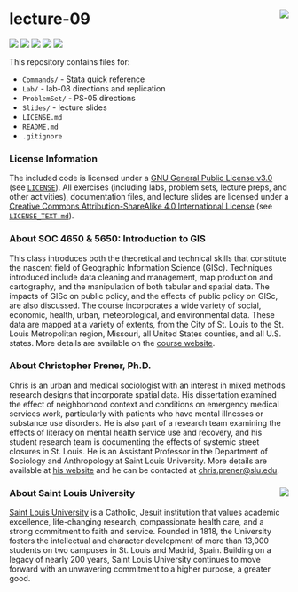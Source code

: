 lecture-09 <img src="https://slu-soc5650.github.io/images/logo.png" align="right" />
===========================================================
[![](https://img.shields.io/badge/semester-spring%202017-orange.svg)](https://github.com/slu-soc5650/lecture-09)
[![](https://img.shields.io/badge/release-updated-brightgreen.svg)](https://github.com/slu-soc5650/lecture-09)
[![](https://img.shields.io/github/release/slu-soc5650/lecture-09.svg?label=version)](https://github.com/slu-soc5650/lecture-09/releases)
[![](https://img.shields.io/github/last-commit/slu-soc5650/lecture-09.svg)](https://github.com/slu-soc5650/lecture-09/commits/master)
[![](https://img.shields.io/github/repo-size/slu-soc5650/lecture-09.svg)](https://github.com/slu-soc5650/lecture-09)

This repository contains files for:

-   `Commands/` - Stata quick reference
-   `Lab/` - lab-08 directions and replication
-   `ProblemSet/` - PS-05 directions
-   `Slides/` - lecture slides
-   `LICENSE.md`
-   `README.md`
-   `.gitignore`

### License Information
The included code is licensed under a [GNU General Public License v3.0](https://www.gnu.org/licenses/gpl-3.0.en.html) (see [`LICENSE`](LICENSE)). All exercises (including labs, problem sets, lecture preps, and other activities), documentation files, and lecture slides are licensed under a [Creative Commons Attribution-ShareAlike 4.0 International License](https://creativecommons.org/licenses/by-sa/4.0/) (see [`LICENSE_TEXT.md`](LICENSE_TEXT.md)).

### About SOC 4650 & 5650: Introduction to GIS
This class introduces both the theoretical and technical skills that constitute the nascent field of Geographic Information Science (GISc). Techniques introduced include data cleaning and management, map production and cartography, and the manipulation of both tabular and spatial data. The impacts of GISc on public policy, and the effects of public policy on GISc, are also discussed. The course incorporates a wide variety of social, economic, health, urban, meteorological, and environmental data. These data are mapped at a variety of extents, from the City of St. Louis to the St. Louis Metropolitan region, Missouri, all United States counties, and all U.S. states. More details are available on the [course website](https://slu-soc5650.github.io).

### About Christopher Prener, Ph.D.
Chris is an urban and medical sociologist with an interest in mixed methods research designs that incorporate spatial data. His dissertation examined the effect of neighborhood context and conditions on emergency medical services work, particularly with patients who have mental illnesses or substance use disorders. He is also part of a research team examining the effects of literacy on mental health service use and recovery, and his student research team is documenting the effects of systemic street closures in St. Louis. He is an Assistant Professor in the Department of Sociology and Anthropology at Saint Louis University. More details are available at [his website](https://chris-prener.github.io) and he can be contacted at [chris.prener@slu.edu](mailto:chris.prener@slu.edu).

### About Saint Louis University <img src="https://slu-soc5650.github.io/images/sluLogo.png" align="right" />
[Saint Louis University](http://wwww.slu.edu) is a Catholic, Jesuit institution that values academic excellence, life-changing research, compassionate health care, and a strong commitment to faith and service. Founded in 1818, the University fosters the intellectual and character development of more than 13,000 students on two campuses in St. Louis and Madrid, Spain. Building on a legacy of nearly 200 years, Saint Louis University continues to move forward with an unwavering commitment to a higher purpose, a greater good.
